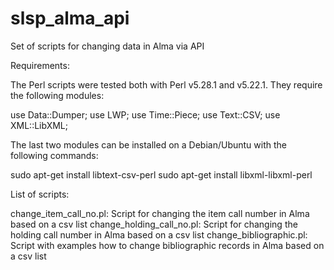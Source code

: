 # slsp_alma_api

Set of scripts for changing data in Alma via API

Requirements:

The Perl scripts were tested both with Perl v5.28.1 and v5.22.1. They require the following modules:

use Data::Dumper;
use LWP;
use Time::Piece;
use Text::CSV;
use XML::LibXML;

The last two modules can be installed on a Debian/Ubuntu with the following commands:

sudo apt-get install libtext-csv-perl
sudo apt-get install libxml-libxml-perl

List of scripts:

change_item_call_no.pl: Script for changing the item call number in Alma based on a csv list
change_holding_call_no.pl: Script for changing the holding call number in Alma based on a csv list
change_bibliographic.pl: Script with examples how to change bibliographic records in Alma based on a csv list
